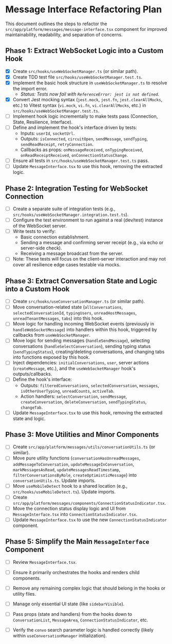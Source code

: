 # Message Interface Refactoring Plan

This document outlines the steps to refactor the `src/app/platform/messages/message-interface.tsx` component for improved maintainability, readability, and separation of concerns.

## Phase 1: Extract WebSocket Logic into a Custom Hook

-   [X] Create `src/hooks/useWebSocketManager.ts` (or similar path).
-   [X] Create TDD test file `src/hooks/useWebSocketManager.test.ts`.
-   [X] Implement the basic hook structure in `useWebSocketManager.ts` to resolve the import error.
    -   *Status: Tests now fail with `ReferenceError: jest is not defined`.*
-   [X] Convert Jest mocking syntax (`jest.mock`, `jest.fn`, `jest.clearAllMocks`, etc.) to Vitest syntax (`vi.mock`, `vi.fn`, `vi.clearAllMocks`, etc.) in `src/hooks/useWebSocketManager.test.ts`.
-   [ ] Implement hook logic incrementally to make tests pass (Connection, State, Resilience, Interface).
-   [ ] Define and implement the hook's interface driven by tests:
    -   Inputs: `userId`, `socketUrl`.
    -   Outputs: `isConnected`, `circuitOpen`, `sendMessage`, `sendTyping`, `sendReadReceipt`, `retryConnection`.
    -   Callbacks as props: `onMessageReceived`, `onTypingReceived`, `onReadReceiptReceived`, `onConnectionStatusChange`.
-   [ ] Ensure all tests in `src/hooks/useWebSocketManager.test.ts` pass.
-   [ ] Update `MessageInterface.tsx` to use this hook, removing the extracted logic.

## Phase 2: Integration Testing for WebSocket Connection

-   [ ] Create a separate suite of integration tests (e.g., `src/hooks/useWebSocketManager.integration.test.ts`).
-   [ ] Configure the test environment to run against a real (dev/test) instance of the WebSocket server.
-   [ ] Write tests to verify:
    -   Basic connection establishment.
    -   Sending a message and confirming server receipt (e.g., via echo or server-side check).
    -   Receiving a message broadcast from the server.
-   [ ] Note: These tests will focus on the client-server interaction and may not cover all resilience edge cases testable via mocks.

## Phase 3: Extract Conversation State and Logic into a Custom Hook

-   [ ] Create `src/hooks/useConversationManager.ts` (or similar path).
-   [ ] Move conversation-related state (`allConversations`, `selectedConversationId`, `typingUsers`, `unreadHostMessages`, `unreadTenantMessages`, `tabs`) into this hook.
-   [ ] Move logic for handling incoming WebSocket events (previously in `handleWebSocketMessage`) into handlers within this hook, triggered by callbacks from `useWebSocketManager`.
-   [ ] Move logic for sending messages (`handleSendMessage`), selecting conversations (`handleSelectConversation`), sending typing status (`sendTypingStatus`), creating/deleting conversations, and changing tabs into functions exposed by this hook.
-   [ ] Inject dependencies: `initialConversations`, `user`, server actions (`createMessage`, etc.), and the `useWebSocketManager` hook's outputs/callbacks.
-   [ ] Define the hook's interface:
    -   Outputs: `filteredConversations`, `selectedConversation`, `messages`, `isOtherUserTyping`, `unreadCounts`, `activeTab`.
    -   Action handlers: `selectConversation`, `sendMessage`, `createConversation`, `deleteConversation`, `sendTypingStatus`, `changeTab`.
-   [ ] Update `MessageInterface.tsx` to use this hook, removing the extracted state and logic.

## Phase 3: Move Utilities and Minor Components

-   [ ] Create `src/app/platform/messages/utils/conversationUtils.ts` (or similar).
-   [ ] Move pure utility functions (`conversationHasUnreadMessages`, `addMessageToConversation`, `updateMessageInConversation`, `markMessagesAsRead`, `updateMessagesReadTimestamp`, `filterConversationsByRole`, `createOptimisticMessage`) into `conversationUtils.ts`. Update imports.
-   [ ] Move `useMobileDetect` hook to a shared location (e.g., `src/hooks/useMobileDetect.ts`). Update imports.
-   [ ] Create `src/app/platform/messages/components/ConnectionStatusIndicator.tsx`.
-   [ ] Move the connection status display logic and UI from `MessageInterface.tsx` into `ConnectionStatusIndicator.tsx`.
-   [ ] Update `MessageInterface.tsx` to use the new `ConnectionStatusIndicator` component.

## Phase 5: Simplify the Main `MessageInterface` Component

-   [ ] Review `MessageInterface.tsx`.
-   [ ] Ensure it primarily orchestrates the hooks and renders child components.
-   [ ] Remove any remaining complex logic that should belong in the hooks or utility files.
-   [ ] Manage only essential UI state (like `sidebarVisible`).
-   [ ] Pass props (state and handlers) from the hooks down to `ConversationList`, `MessageArea`, `ConnectionStatusIndicator`, etc.
-   [ ] Verify the `convo` search parameter logic is handled correctly (likely within `useConversationManager` initialization).

